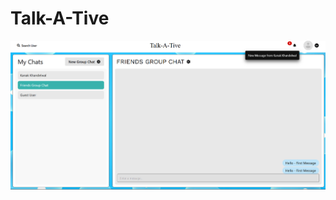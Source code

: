 # Talk-A-Tive

![](https://github.com/tanishq8000/Talk-A-Tive/blob/main/Screenshots/App_dashboard.png)


